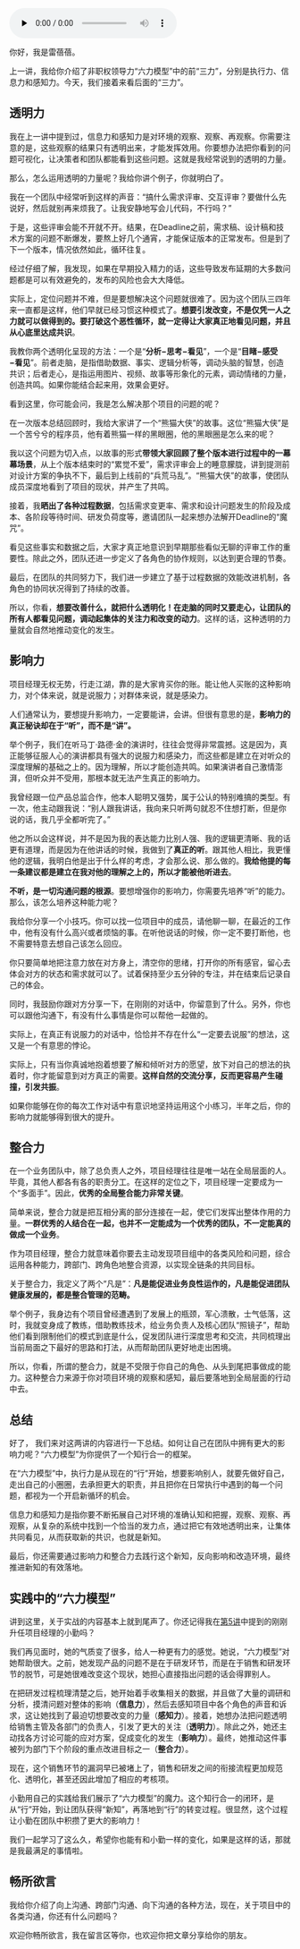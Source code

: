 <audio id="audio" title="19 | 向下沟通（下）：无权无势，他们不听你的怎么办？" controls="" preload="none"><source id="mp3" src="https://static001.geekbang.org/resource/audio/94/63/942bedd09407576fe31366be54e8d163.mp3"></audio>

你好，我是雷蓓蓓。

上一讲，我给你介绍了非职权领导力“六力模型”中的前“三力”，分别是执行力、信息力和感知力。今天，我们接着来看后面的“三力”。

## 透明力

我在上一讲中提到过，信息力和感知力是对环境的观察、观察、再观察。你需要注意的是，这些观察的结果只有透明出来，才能发挥效用。你要想办法把你看到的问题可视化，让决策者和团队都能看到这些问题。这就是我经常说到的透明的力量。

那么，怎么运用透明的力量呢？我给你讲个例子，你就明白了。

我在一个团队中经常听到这样的声音：“搞什么需求评审、交互评审？要做什么先说好，然后就别再来烦我了。让我安静地写会儿代码，不行吗？”

于是，这些评审会能不开就不开。结果，在Deadline之前，需求稿、设计稿和技术方案的问题不断爆发，要熬上好几个通宵，才能保证版本的正常发布。但是到了下一个版本，情况依然如此，循环往复。

经过仔细了解，我发现，如果在早期投入精力的话，这些导致发布延期的大多数问题都是可以有效避免的，发布的风险也会大大降低。

实际上，定位问题并不难，但是要想解决这个问题就很难了。因为这个团队三四年来一直都是这样，他们早就已经习惯这种模式了。**想要引发改变，不是仅凭一人之力就可以做得到的。要打破这个恶性循环，就一定得让大家真正地看见问题，并且从心底里达成共识**。

我教你两个透明化呈现的方法：一个是“**分析−思考−看见**”，一个是“**目睹−感受−看见**”。前者走脑，是指借助数据、事实、逻辑分析等，调动头脑的智慧，创造共识；后者走心，是指运用图片、视频、故事等形象化的元素，调动情绪的力量，创造共鸣。如果你能结合起来用，效果会更好。

看到这里，你可能会问，我是怎么解决那个项目的问题的呢？

在一次版本总结回顾时，我给大家讲了一个“熊猫大侠”的故事。这位“熊猫大侠”是一个苦兮兮的程序员，他有着熊猫一样的黑眼圈，他的黑眼圈是怎么来的呢？

我以这个问题为切入点，以故事的形式**带领大家回顾了整个版本进行过程中的一幕幕场景**，从上个版本结束时的“累觉不爱”，需求评审会上的睡意朦胧，讲到提测前对设计方案的争执不下，最后到上线前的“兵荒马乱”。“熊猫大侠”的故事，使团队成员深度地看到了项目的现状，并产生了共鸣。

接着，我**晒出了各种过程数据**，包括需求变更率、需求和设计问题发生的阶段及成本、各阶段等待时间、研发负荷度等，邀请团队一起来想办法解开Deadline的“魔咒”。

看见这些事实和数据之后，大家才真正地意识到早期那些看似无聊的评审工作的重要性。除此之外，团队还进一步定义了各角色的协作规则，以达到更合理的节奏。

最后，在团队的共同努力下，我们进一步建立了基于过程数据的效能改进机制，各角色的协同状况得到了持续的改善。

所以，你看，**想要改善什么，就把什么透明化！在走脑的同时又要走心，让团队的所有人都看见问题，调动起集体的关注力和改变的动力**。这样的话，这种透明的力量就会自然地推动变化的发生。

## 影响力

项目经理无权无势，行走江湖，靠的是大家肯买你的账。能让他人买账的这种影响力，对个体来说，就是说服力；对群体来说，就是感染力。

人们通常认为，要想提升影响力，一定要能讲，会讲。但很有意思的是，**影响力的真正秘诀却在于“听”，而不是“讲”。**

举个例子，我们在听马丁·路德·金的演讲时，往往会觉得非常震撼。这是因为，真正能够征服人心的演讲都具有强大的说服力和感染力，而这些都是建立在对听众的深度理解的基础之上的。因为理解，所以才能创造共鸣。如果演讲者自己激情澎湃，但听众并不受用，那根本就无法产生真正的影响力。

我曾经跟一位产品总监合作，他本人聪明又强势，属于公认的特别难搞的类型。有一次，他主动跟我说：“别人跟我讲话，我向来只听两句就忍不住想打断，但是你说的话，我几乎全都听完了。”

他之所以会这样说，并不是因为我的表达能力比别人强、我的逻辑更清晰、我的话更有道理，而是因为在他讲话的时候，我做到了**真正的听**。跟其他人相比，我更懂他的逻辑，我明白他是出于什么样的考虑，才会那么说、那么做的。**我给他提的每一条建议都是建立在我对他的理解之上的，所以才能被他听进去**。

**不听，是一切沟通问题的根源**。要想增强你的影响力，你需要先培养“听”的能力。那么，该怎么培养这种能力呢？

我给你分享一个小技巧。你可以找一位项目中的成员，请他聊一聊，在最近的工作中，他有没有什么高兴或者烦恼的事。在听他说话的时候，你一定不要打断他，也不需要特意去想自己该怎么回应。

你只要简单地把注意力放在对方身上，清空你的思绪，打开你的所有感官，留心去体会对方的状态和需求就可以了。试着保持至少五分钟的专注，并在结束后记录自己的体会。

同时，我鼓励你跟对方分享一下，在刚刚的对话中，你留意到了什么。另外，你也可以跟他沟通下，有没有什么事情是你可以帮他一起做的。

实际上，在真正有说服力的对话中，恰恰并不存在什么“一定要去说服”的想法，这又是一个有意思的悖论。

实际上，只有当你真诚地抱着想要了解和倾听对方的愿望，放下对自己的想法的执着时，你才能留意到对方真正的需要。**这样自然的交流分享，反而更容易产生碰撞，引发共振**。

如果你能够在你的每次工作对话中有意识地坚持运用这个小练习，半年之后，你的影响力就能够得到很大的提升。

## 整合力

在一个业务团队中，除了总负责人之外，项目经理往往是唯一站在全局层面的人。毕竟，其他人都各有各的职责分工。在这样的定位之下，项目经理一定要成为一个“多面手”。因此，**优秀的全局整合能力非常关键**。

简单来说，整合力就是把互相分离的部分连接在一起，使它们发挥出整体作用的力量。**一群优秀的人结合在一起，也并不一定能成为一个优秀的团队，不一定能真的做成一个业务**。

作为项目经理，整合力就意味着你要去主动发现项目组中的各类风险和问题，综合运用各种能力，跨部门、跨角色地整合资源，以实现全链条的共同目标。

关于整合力，我定义了两个“凡是”：**凡是能促进业务良性运作的，凡是能促进团队健康发展的，都是整合管理的范畴。**

举个例子，我身边有个项目曾经遭遇到了发展上的瓶颈，军心溃散，士气低落，这时，我就变身成了教练，借助教练技术，给业务负责人及核心团队“照镜子”，帮助他们看到限制他们的模式到底是什么，促发团队进行深度思考和交流，共同梳理出当前局面之下最好的思路和打法，从而帮助团队更好地走出困境。

所以，你看，所谓的整合力，就是不受限于你自己的角色、从头到尾把事做成的能力。这种整合力来源于你对项目环境的观察和感知，最后要落地到全局层面的行动中去。

## 总结

好了， 我们来对这两讲的内容进行一下总结。如何让自己在团队中拥有更大的影响力呢？“六力模型”为你提供了一个知行合一的框架。

在“六力模型”中，执行力是从现在的“行”开始，想要影响别人，就要先做好自己，走出自己的小圈圈，去承担更大的职责，并且把你在日常执行中遇到的每一个问题，都视为一个开启新循环的机会。

信息力和感知力是指你要不断拓展自己对环境的准确认知和把握，观察、观察、再观察，从复杂的系统中找到一个恰当的发力点，通过把它有效地透明出来，让集体共同看见，从而获取新的共识，也就是新知。

最后，你还需要通过影响力和整合力去践行这个新知，反向影响和改造环境，最终推进新知的有效落地。

## 实践中的“六力模型”

讲到这里，关于实战的内容基本上就到尾声了。你还记得我在[第5讲](https://time.geekbang.org/column/article/162272)中提到的刚刚升任项目经理的小勤吗？

我们再见面时，她的气质变了很多，给人一种更有力的感觉。她说，“六力模型”对她帮助很大。之前，她发现产品的问题不是在于研发环节，而是在于销售和研发环节的脱节，可是她很难改变这个现状，她担心直接指出问题的话会得罪别人。

在把研发过程梳理清楚之后，她开始着手收集相关的数据，并且做了大量的调研和分析，摸清问题对整体的影响（**信息力**），然后去感知项目中各个角色的声音和诉求，这让她找到了最迫切想要改变的力量（**感知力**）。接着，她想办法把问题透明给销售主管及各部门的负责人，引发了更大的关注（**透明力**）。除此之外，她还主动找各方讨论可能的应对方案，促成变化的发生（**影响力**）。最终，她推动这件事被列为部门下个阶段的重点改进目标之一（**整合力**）。

现在，这个销售环节的漏洞早已被堵上了，销售和研发之间的衔接流程更加规范化、透明化，甚至还因此增加了相应的考核项。

小勤用自己的实践给我们展示了“六力模型”的魔力。这个知行合一的闭环，是从“行”开始，到让团队获得“新知”，再落地到“行”的转变过程。很显然，这个过程让小勤在团队中积攒了更大的影响力！

我们一起学习了这么久，希望你也能有和小勤一样的变化，如果是这样的话，那就是我最满足的事情啦。

## 畅所欲言

我给你介绍了向上沟通、跨部门沟通、向下沟通的各种方法，现在，关于项目中的各类沟通，你还有什么问题吗？

欢迎你畅所欲言，我在留言区等你，也欢迎你把文章分享给你的朋友。


